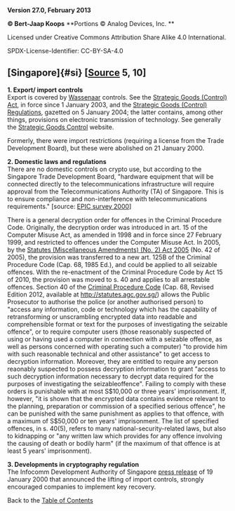 **Version 27.0, February 2013**

**© Bert-Jaap Koops**
**Portions © Analog Devices, Inc. **  

Licensed under Creative Commons Attribution Share Alike 4.0 International.

SPDX-License-Identifier: CC-BY-SA-4.0

## [Singapore]{#si} \[[Source](cls-srce.htm) 5, 10\]

**1. Export/ import controls**\
Export is covered by [Wassenaar](#Wassenaar) controls. See the
[Strategic Goods (Control)
Act](http://www.stgc.gov.sg/stgc/index.jsp?url=/html/4_Legislation.html&artName=78&catName=46),
in force since 1 January 2003, and the [Strategic Goods (Control)
Regulations](http://www.stgc.gov.sg/stgc/index.jsp?url=/html/4_Legislation.html&artName=78&catName=46),
gazetted on 5 January 2004; the latter contains, among other things,
provisions on electronic transmission of technology. See generally the
[Strategic Goods Control](http://www.stgc.gov.sg/stgc/index.jsp)
website. 

Formerly, there were import restrictions (requiring a license from the
Trade Development Board), but these were abolished on 21 January 2000.

**2. Domestic laws and regulations**\
There are no domestic controls on crypto use, but according to the
Singapore Trade Development Board, \"hardware equipment that will be
connected directly to the telecommunications infrastructure will require
approval from the Telecommunications Authority (TA) of Singapore. This
is to ensure compliance and non-interference with telecommunications
requirements.\" \[source: [EPIC survey
2000](http://www2.epic.org/reports/crypto2000/countries.html#Heading108)\]

There is a general decryption order for offences in the Criminal
Procedure Code. Originally, the decryption order was introduced in art.
15 of the Computer Misuse Act, as amended in 1998 and in force since 27
February 1999, and restricted to offences under the Computer Misuse Act.
In 2005, by the [Statutes (Miscellaneous Amendments) (No. 2) Act
2005](http://app.supremecourt.gov.sg/data/doc/ManageHighlights/366/Statutes%20(Miscellaneous%20Amendments)%20(No%202)%20Act%202005.htm)
(No. 42 of 2005), the provision was transferred to a new art. 125B of
the Criminal Procedure Code (Cap. 68, 1985 Ed.), and could be applied to
all seizable offences. With the re-enactment of the Criminal Procedure
Code by Act 15 of 2010, the provision was moved to s. 40 and applies to
all arrestable offences. Section 40 of the [Criminal Procedure
Code](http://statutes.agc.gov.sg/aol/search/display/view.w3p;page=0;query=CompId:438d3ac1-0aa5-419a-a283-55122e09c04e;rec=0;resUrl=http://statutes.agc.gov.sg/aol/browse/titleResults.w3p;letter=C;type=actsAll)
(Cap. 68, Revised Edition 2012, available at
<http://statutes.agc.gov.sg/>) allows the Public Prosecutor to authorise
the police (or another authorised person) to \"access any information,
code or technology which has the capability of retransforming or
unscrambling encrypted data into readable and comprehensible format or
text for the purposes of investigating the seizable offence\", or to
require computer users (those reasonably suspected of using or having
used a computer in connection with a seizable offence, as well as
persons concerned with operating such a computer) \"to provide him with
such reasonable technical and other assistance\" to get access to
decryption information. Moreover, they are entitled to require any
person reaonably suspected to possess decryption information to grant
\"access to such decryption information necessary to decrypt data
required for the purposes of investigating the seizableoffence\".
Failing to comply with these orders is punishable with at most S\$10,000
or three years\' imprisonment. If, however, \"it is shown that the
encrypted data contains evidence relevant to the planning, preparation
or commission of a specified serious offence\", he can be punished with
the same punishment as applies to that offence, with a maximum of
S\$50,000 or ten years\' imprisonment. The list of specified offences,
in s. 40(5), refers to many national-security-related laws, but also to
kidnapping or \"any written law which provides for any offence involving
the causing of death or bodily harm\" (if the maximum of that offence is
at least 5 years\' imprisonment).

**3. Developments in cryptography regulation**\
The Infocomm Development Authority of Singapore [press
release](http://www.ida.gov.sg/Website/IDAContent.nsf/dd1521f1e79ecf3bc825682f0045a340/b862cb2072335c19c825686b003b85a9?OpenDocument)
of 19 January 2000 that announced the lifting of import controls,
strongly encouraged companies to implement key recovery.

Back to the [Table of Contents](index.md)

